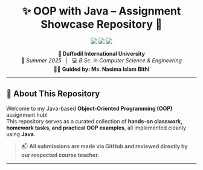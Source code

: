 <h1 align="center">✨ OOP with Java – Assignment Showcase Repository 🚀</h1>

<p align="center">
  <img src="https://img.shields.io/badge/Language-Java-ff7f00?style=for-the-badge&logo=java&logoColor=white" />
  <img src="https://img.shields.io/badge/Skill Level-Beginner → Intermediate-8a2be2?style=for-the-badge" />
  <img src="https://img.shields.io/badge/Assignments-Actively Updated-28a745?style=for-the-badge" />
</p>

<p align="center">
  <strong>🏫 Daffodil International University</strong><br>
  📅 <em>Summer 2025</em> &nbsp; | &nbsp; 💻 <em>B.Sc. in Computer Science & Engineering</em><br>
  👨‍🏫 <strong>Guided by: Ms. Nasima Islam Bithi</strong>
</p>

---

## 🎯 About This Repository

Welcome to my Java-based **Object-Oriented Programming (OOP)** assignment hub!  
This repository serves as a curated collection of **hands-on classwork, homework tasks, and practical OOP examples**, all implemented cleanly using **Java**.

> 📬 **All submissions are made via GitHub and reviewed directly by our respected course teacher.**

---


